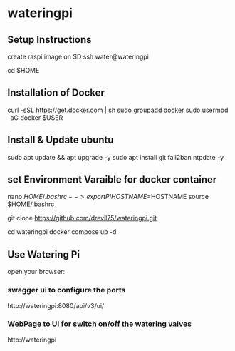 # wateringpi

## Setup Instructions
create raspi image  on SD
ssh water@wateringpi

cd $HOME

## Installation of Docker
curl -sSL https://get.docker.com | sh
sudo groupadd docker
sudo usermod -aG docker $USER

## Install & Update ubuntu 
sudo apt update && apt upgrade -y
sudo apt install git fail2ban ntpdate -y

## set Environment Varaible for docker container
nano $HOME/.bashrc
--> export PIHOSTNAME=$HOSTNAME
source $HOME/.bashrc


git clone https://github.com/drevil75/wateringpi.git

cd wateringpi
docker compose up -d

## Use Watering Pi
open your browser:

### swagger ui to configure the ports
http://wateringpi:8080/api/v3/ui/

### WebPage to UI for switch on/off the watering valves
http://wateringpi